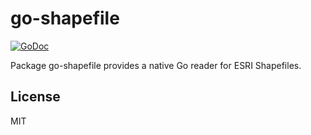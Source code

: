 # go-shapefile

[![GoDoc](https://godoc.org/github.com/twpayne/go-shapefile?status.svg)](https://godoc.org/github.com/twpayne/go-shapefile)

Package go-shapefile provides a native Go reader for ESRI Shapefiles.

## License

MIT